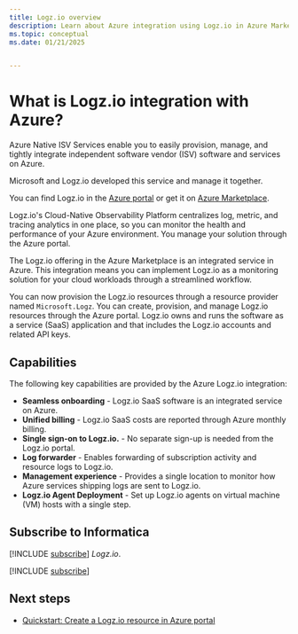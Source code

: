 ```yaml
---
title: Logz.io overview
description: Learn about Azure integration using Logz.io in Azure Marketplace.
ms.topic: conceptual
ms.date: 01/21/2025


---
```


# What is Logz.io integration with Azure?

Azure Native ISV Services enable you to easily provision, manage, and tightly integrate independent software vendor (ISV) software and services on Azure. 

Microsoft and Logz.io developed this service and manage it together.

You can find Logz.io in the [Azure portal](https://portal.azure.com/) or get it on [Azure Marketplace](https://azuremarketplace.microsoft.com/marketplace/apps/).

Logz.io's Cloud-Native Observability Platform centralizes log, metric, and tracing analytics in one place, so you can monitor the health and performance of your Azure environment. You manage your solution through the Azure portal.

The Logz.io offering in the Azure Marketplace is an integrated service in Azure. This integration means you can implement Logz.io as a monitoring solution for your cloud workloads through a streamlined workflow.

You can now provision the Logz.io resources through a resource provider named `Microsoft.Logz`. You can create, provision, and manage Logz.io resources through the Azure portal. Logz.io owns and runs the software as a service (SaaS) application and that includes the Logz.io accounts and related API keys.

## Capabilities

The following key capabilities are provided by the Azure Logz.io integration:

- **Seamless onboarding** - Logz.io SaaS software is an integrated service on Azure.
- **Unified billing** - Logz.io SaaS costs are reported through Azure monthly billing.
- **Single sign-on to Logz.io.** - No separate sign-up is needed from the Logz.io portal.
- **Log forwarder** - Enables forwarding of subscription activity and resource logs to Logz.io.
- **Management experience** - Provides a single location to monitor how Azure services shipping logs are sent to Logz.io.
- **Logz.io Agent Deployment** - Set up Logz.io agents on virtual machine (VM) hosts with a single step.

## Subscribe to Informatica

[!INCLUDE [subscribe](../includes/subscribe.md)] *Logz.io*.

[!INCLUDE [subscribe](../includes/subscribe-from-azure-portal.md)]

## Next steps

- [Quickstart: Create a Logz.io resource in Azure portal](create.md)
